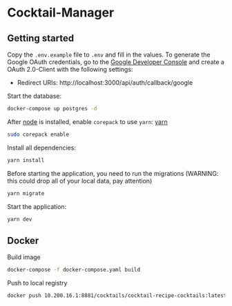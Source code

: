 # Cocktail-Manager

## Getting started

Copy the `.env.example` file to `.env` and fill in the values.
To generate the Google OAuth credentials, go to
the [Google Developer Console](https://console.developers.google.com/apis/credentials) and create a OAuth 2.0-Client
with the following settings:

- Redirect URIs: http://localhost:3000/api/auth/callback/google

Start the database:

```bash
docker-compose up postgres -d
```

After [node](https://github.com/nodesource/distributions#installation-instructions) is installed, enable `corepack` to use `yarn`: [yarn](https://yarnpkg.com/getting-started/install)

```bash
sudo corepack enable
```

Install all dependencies:

```bash
yarn install
```

Before starting the application, you need to run the migrations (WARNING: this could drop all of your local data, pay
attention)

```bash
yarn migrate
```

Start the application:

```bash
yarn dev
```

## Docker

Build image

```bash
docker-compose -f docker-compose.yaml build
```

Push to local registry

```bash
docker push 10.200.16.1:8881/cocktails/cocktail-recipe-cocktails:latest
```
